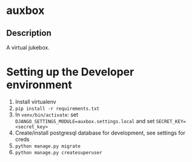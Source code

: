 # auxbox
## Description
A virtual jukebox.

# Setting up the Developer environment
1. Install virtualenv
2. `pip install -r requirements.txt`
3. In `venv/bin/activate`: set `DJANGO_SETTINGS_MODULE=auxbox.settings.local`
and set `SECRET_KEY=<secret_key>`
4. Create/install postgresql database for development, see settings for creds
5. `python manage.py migrate`
6. `python manage.py createsuperuser`
